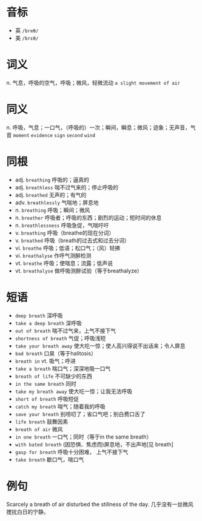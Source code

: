 # 音标

- 英 `/breθ/`
- 美 `/brɛθ/`

# 词义

n. 气息，呼吸的空气，呼吸；微风，轻微流动
`a slight movement of air`

# 同义

n. 呼吸，气息；一口气，（呼吸的）一次；瞬间，瞬息；微风；迹象；无声音，气音
`moment` `evidence` `sign` `second` `wind`

# 同根

- adj. `breathing` 呼吸的；逼真的
- adj. `breathless` 喘不过气来的；停止呼吸的
- adj. `breathed` 无声的；有气的
- adv. `breathlessly` 气喘地；屏息地
- n. `breathing` 呼吸；瞬间；微风
- n. `breather` 呼吸者；呼吸的东西；剧烈的运动；短时间的休息
- n. `breathlessness` 呼吸急促，气喘吁吁
- v. `breathing` 呼吸（breathe的现在分词）
- v. `breathed` 呼吸（breath的过去式和过去分词）
- vi. `breathe` 呼吸；低语；松口气；（风）轻拂
- vi. `breathalyse` 作呼气测醉检测
- vt. `breathe` 呼吸；使喘息；流露；低声说
- vt. `breathalyse` 做呼吸测醉试验（等于breathalyze）

# 短语

- `deep breath` 深呼吸
- `take a deep breath` 深呼吸
- `out of breath` 喘不过气来，上气不接下气
- `shortness of breath` 气促；呼吸浅短
- `take your breath away` 使大吃一惊；使人高兴得说不出话来；令人屏息
- `bad breath` 口臭（等于halitosis）
- `breath in` vt. 吸气；呼进
- `take a breath` 喘口气；深深地吸一口气
- `breath of life` 不可缺少的东西
- `in the same breath` 同时
- `take my breath away` 使大吃一惊；让我无法呼吸
- `short of breath` 呼吸短促
- `catch my breath` 喘气；随着我的呼吸
- `save your breath` 别唠叨了；省口气吧；别白费口舌了
- `life breath` 鼓舞因素
- `breath of air` 微风
- `in one breath` 一口气；同时（等于in the same breath）
- `with bated breath` (因恐惧、焦虑而)屏息地，不出声地[见 breath]
- `gasp for breath` 呼吸十分困难， 上气不接下气
- `take breath` 歇口气，喘口气

# 例句

Scarcely a breath of air disturbed the stillness of the day.
几乎没有一丝微风搅扰白日的宁静。


